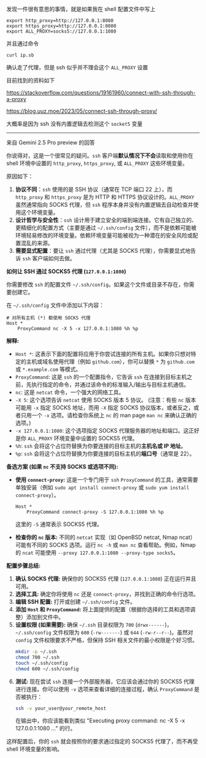 发现一件很有意思的事情，就是如果我在 shell 配置文件中写上

```shell
export http_proxy=http://127.0.0.1:8080
export https_proxy=http://127.0.0.1:8080
export ALL_PROXY=socks5://127.0.0.1:1080
```

并且通过命令

```shell
curl ip.sb
```

确认走了代理，但是 ssh 似乎并不理会这个 `ALL_PROXY` 设置

目前找到的资料如下

https://stackoverflow.com/questions/19161960/connect-with-ssh-through-a-proxy

https://blog.uuz.moe/2023/05/connect-ssh-through-proxy/

大概率是因为 ssh 没有内置逻辑去检测这个 `socket5` 变量

***

来自 Gemini 2.5 Pro preview 的回答

你说得对，这是一个很常见的疑问。`ssh` 客户端**默认情况下不会**读取和使用你在 shell 环境中设置的 `http_proxy`, `https_proxy`, 或 `ALL_PROXY` 这些环境变量。

原因如下：

1.  **协议不同**：`ssh` 使用的是 SSH 协议（通常在 TCP 端口 22 上），而 `http_proxy` 和 `https_proxy` 是为 HTTP 和 HTTPS 协议设计的。`ALL_PROXY` 虽然通常指向 SOCKS 代理，但 `ssh` 程序本身并没有内置逻辑去自动检查并使用这个环境变量。
2.  **设计哲学与安全性**：`ssh` 设计用于建立安全的端到端连接。它有自己独立的、更精细化的配置方式（主要是通过 `~/.ssh/config` 文件），而不是依赖可能被环境轻易修改的环境变量。依赖环境变量可能被视为一种潜在的安全风险或配置混乱的来源。
3.  **需要显式配置**：要让 `ssh` 通过代理（尤其是 SOCKS 代理），你需要显式地告诉 `ssh` 客户端如何去做。

**如何让 SSH 通过 SOCKS5 代理 (`127.0.0.1:1080`)**

你需要修改 `ssh` 的配置文件 `~/.ssh/config`。如果这个文件或目录不存在，你需要创建它。

在 `~/.ssh/config` 文件中添加以下内容：

```config
# 对所有主机 (*) 都使用 SOCKS 代理
Host *
    ProxyCommand nc -X 5 -x 127.0.0.1:1080 %h %p
```

**解释:**

*   `Host *`: 这表示下面的配置将应用于你尝试连接的所有主机。如果你只想对特定的主机或域名使用代理（例如 `github.com`），你可以替换 `*` 为 `github.com` 或 `*.example.com` 等模式。
*   `ProxyCommand`: 这是 `ssh` 的一个配置指令，它告诉 `ssh` 在连接到目标主机之前，先执行指定的命令，并通过该命令的标准输入/输出与目标主机通信。
*   `nc`: 这是 `netcat` 命令，一个强大的网络工具。
*   `-X 5`: 这个选项告诉 `netcat` 使用 SOCKS 版本 5 协议。 (注意：有些 `nc` 版本可能用 `-x` 指定 SOCKS 地址，而用 `-X` 指定 SOCKS 协议版本，或者反之，或者只用一个 `-x` 选项。请检查你系统上 `nc` 的 man page `man nc` 来确认正确的选项。)
*   `-x 127.0.0.1:1080`: 这个选项指定 SOCKS 代理服务器的地址和端口。这正好是你 `ALL_PROXY` 环境变量中设置的 SOCKS5 代理。
*   `%h`: `ssh` 会将这个占位符替换为你要连接的目标主机的**主机名或 IP 地址**。
*   `%p`: `ssh` 会将这个占位符替换为你要连接的目标主机的**端口号**（通常是 22）。

**备选方案 (如果 `nc` 不支持 SOCKS 或选项不同):**

*   **使用 `connect-proxy`:** 这是一个专门用于 `ssh` `ProxyCommand` 的工具，通常需要单独安装（例如 `sudo apt install connect-proxy` 或 `sudo yum install connect-proxy`）。
    ```config
    Host *
        ProxyCommand connect-proxy -S 127.0.0.1:1080 %h %p
    ```
    这里的 `-S` 通常表示 SOCKS5 代理。

*   **检查你的 `nc` 版本:** 不同的 `netcat` 实现（如 OpenBSD netcat, Nmap ncat）可能有不同的 SOCKS 选项。运行 `nc -h` 或 `man nc` 查看帮助。例如，Nmap 的 `ncat` 可能使用 `--proxy 127.0.0.1:1080 --proxy-type socks5`。

**配置步骤总结:**

1.  **确认 SOCKS 代理:** 确保你的 SOCKS5 代理 (`127.0.0.1:1080`) 正在运行并且可用。
2.  **选择工具:** 确定你将使用 `nc` 还是 `connect-proxy`，并找到正确的命令行选项。
3.  **编辑 SSH 配置:** 打开或创建 `~/.ssh/config` 文件。
4.  **添加 `Host` 和 `ProxyCommand`:** 将上面提供的配置（根据你选择的工具和选项调整）添加到文件中。
5.  **设置权限 (如果需要):** 确保 `~/.ssh` 目录权限为 `700` (`drwx------`)，`~/.ssh/config` 文件权限为 `600` (`-rw-------`) 或 `644` (`-rw-r--r--`)。虽然对 `config` 文件权限要求不严格，但保持 SSH 相关文件的最小权限是个好习惯。
    ```bash
    mkdir -p ~/.ssh
    chmod 700 ~/.ssh
    touch ~/.ssh/config
    chmod 600 ~/.ssh/config
    ```
6.  **测试:** 现在尝试 `ssh` 连接一个外部服务器，它应该会通过你的 SOCKS5 代理进行连接。你可以使用 `-v` 选项来查看详细的连接过程，确认 `ProxyCommand` 是否被执行：
    ```bash
    ssh -v your_user@your_remote_host
    ```
    在输出中，你应该能看到类似 "Executing proxy command: nc -X 5 -x 127.0.0.1:1080 ..." 的行。

这样配置后，你的 `ssh` 就会按照你的要求通过指定的 SOCKS5 代理了，而不再受 shell 环境变量的影响。

